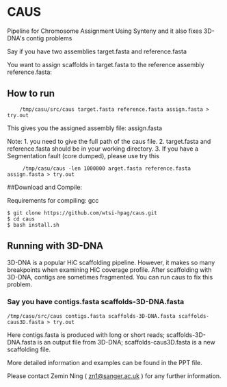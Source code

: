 # CAUS

Pipeline for Chromosome Assignment Using Synteny and it also fixes 3D-DNA's contig problems 

Say if you have two assemblies target.fasta and reference.fasta

You want to assign scaffolds in target.fasta to the reference assembly reference.fasta:

## How to run

        /tmp/casu/src/caus target.fasta reference.fasta assign.fasta > try.out

This gives you the assigned assembly file: assign.fasta 


Note: 1. you need to give the full path of the caus  file.
      2. target.fasta and reference.fasta should be in your working directory.
      3. If you have a Segmentation fault (core dumped), please use try this

         /tmp/casu/caus -len 1000000 arget.fasta reference.fasta assign.fasta > try.out

##Download and Compile:

Requirements for compiling: gcc

	$ git clone https://github.com/wtsi-hpag/caus.git
	$ cd caus
	$ bash install.sh 

## Running with 3D-DNA 
3D-DNA is a popular HiC scaffolding pipeline. 
However, it makes so many breakpoints when examining HiC coverage profile.
After scaffolding with 3D-DNA, contigs are sometimes fragmented.
You can run caus to fix this problem. 

### Say you have contigs.fasta scaffolds-3D-DNA.fasta

	/tmp/casu/src/caus contigs.fasta scaffolds-3D-DNA.fasta scaffolds-caus3D.fasta > try.out

Here
 	contigs.fasta is produced with long or short reads; 
	scaffolds-3D-DNA.fasta is an output file from 3D-DNA;
	scaffolds-caus3D.fasta is a new scaffolding file.

More detailed information and examples can be found in the PPT file. 


Please contact Zemin Ning ( zn1@sanger.ac.uk ) for any further information. 




